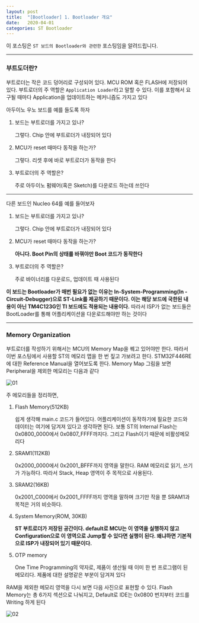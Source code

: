 ```yaml
---
layout: post
title:  "[Bootloader] 1. Bootloader 개요"
date:   2020-04-01
categories: ST Bootloader
---
```


이 포스팅은 `ST 보드의 Bootloader와 관련한` 포스팅임을 알려드립니다.

---
### 부트도더란?

부트로더는 작은 코드 덩어리로 구성되어 있다. MCU ROM 혹은 FLASH에 저장되어 있다. 부트로더의 주 역할은 `Application Loader`라고 말할 수 있다. 이를 포함해서 요구될 때마다 Application을 업데이트하는 메커니즘도 가지고 있다

아두이노 우노 보드를 예를 들도록 하자

1. 보드는 부트로더를 가지고 있나?

    그렇다. Chip 안에 부트로더가 내장되어 있다

2. MCU가 reset 때마다 동작을 하는가?

    그렇다. 리셋 후에 바로 부트로더가 동작을 한다

3. 부트로더의 주 역할은?

    주로 아두이노 펌웨어(혹은 Sketch)를 다운로드 하는데 쓰인다

---
다른 보드인 Nucleo 64를 예를 들어보자

1. 보드는 부트로더를 가지고 있나?

    그렇다. Chip 안에 부트로더가 내장되어 있다

2. MCU가 reset 때마다 동작을 하는가?

    __아니다. Boot Pin의 상태를 바꿔야만 Boot 코드가 동작한다__

3. 부트로더의 주 역할은?

    주로 바이너리를 다운로드, 업데이트 때 사용된다

__이 보드는 Bootloader가 매번 필요가 없는 이유는 In-System-Programming(In -Circuit-Debugger)으로 ST-Link를 제공하기 때문이다. 이는 해당 보드에 국한된 내용이 아닌 TM4C123G인 TI 보드에도 적용되는 내용이다.__ 따라서 ISP가 없는 보드들은 BootLoader를 통해 어플리케이션을 다운로드해야만 하는 것이다

---
### Memory Organization

부트로더를 작성하기 위해서는 MCU의 Memory Map을 꿰고 있어야만 한다. 따라서 이번 포스팅에서 사용할 ST의 메모리 맵을 한 번 짚고 가보려고 한다. STM32F446RE에 대한 Reference Manual을 열어보도록 한다. Memory Map 그림을 보면 Peripheral을 제외한 메모리는 다음과 같다

![01](https://drive.google.com/uc?id=1wnczFNYfgH2EzjAyQSShbRn3q3kP58Jl)

주 메모리들을 정리하면, 

1. Flash Memory(512KB)

    쉽게 생각해 main.c 코드가 들어있다. 어플리케이션이 동작하기에 필요한 코드와 데이터는 여기에 담겨져 있다고 생각하면 된다. 보통 ST의 Internal Flash는 0x0800_0000에서 0x0807_FFFF까지다. 그리고 Flash이기 때문에 비활성메모리다

2. SRAM1(112KB)

    0x2000_0000에서 0x2001_BFFF까지 영역을 말한다. RAM 메모리로 읽기, 쓰기가 가능하다. 따라서 Stack, Heap 영역이 주 목적으로 사용된다.

3. SRAM2(16KB)

    0x2001_C000에서 0x2001_FFFF까지 영역을 말하며 크기만 작을 뿐 SRAM1과 목적은 거의 비슷하다. 

4. System Memory(ROM, 30KB)

    __ST 부트로더가 저장된 공간이다. default로 MCU는 이 영역을 실행하지 않고 Configuration으로 이 영역으로 Jump할 수 있다면 실행이 된다. 왜냐하면 기본적으로 ISP가 내장되어 있기 때문이다.__

5. OTP memory

    One Time Programming의 약자로, 제품이 생산될 때 이미 한 번 프로그램이 된 메모리다. 제품에 대한 설명같은 부분이 담겨져 있다


RAM을 제외한 메모리 영역을 다시 보면 다음 사진으로 표현할 수 있다. Flash Memory는 총 6가지 섹션으로 나눠지고, Default로 IDE는 0x0800 번지부터 코드를 Writing 하게 된다

![02](https://drive.google.com/uc?id=1ndCqbdjWC32sL0ECFtfRjNA9poawZktc)